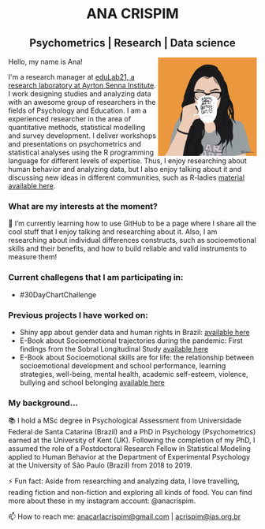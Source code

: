 
<h1 align="center"> ANA CRISPIM </h1>

<h2 align="center"> Psychometrics | Research | Data science </h2>

<img align="right" src="https://github.com/anacarlac/anacarlac/blob/main/Ana_coffee_quadrado.jpg" width="200">

Hello, my name is Ana! 

I'm a research manager at [eduLab21, a research laboratory at Ayrton Senna Institute](https://institutoayrtonsenna.org.br/). I work designing studies and analyzing data with an awesome group of researchers in the fields of Psychology and Education. I am a experienced researcher in the area of quantitative methods, statistical modelling and survey development. I deliver workshops and presentations on psychometrics and statistical analyses using the R programming language for different levels of expertise. Thus, I enjoy researching about human behavior and analyzing data, but I also enjoy talking about it and discussing new ideas in different communities, such as R-ladies [material available here](https://github.com/anacarlac/2023-Rotinas-em-R---R-ladies).

### What are my interests at the moment?
🌱 I’m currently learning how to use GitHub to be a page where I share all the cool stuff that I enjoy talking and researching about it. Also, I am researching about individual differences constructs, such as socioemotional skills and their benefits, and how to build reliable and valid instruments to measure them!

### Current challegens that I am participating in:
+ #30DayChartChallenge 

### Previous projects I have worked on:
+ Shiny app about gender data and human rights in Brazil: [available here](https://acrispim.shinyapps.io/appCMIG/)
+ E-Book about Socioemotional trajectories during the pandemic: First findings from the Sobral Longitudinal Study [available here](https://institutoayrtonsenna.org.br/app/uploads/2024/01/Socioemotional_trajectories_during_the_pandemic_Instituto-Ayrton-Senna.pdf)
+ E-Book about Socioemotional skills are for life: the relationship between socioemotional development and school performance, learning strategies, well-being, mental health, academic self-esteem, violence, bullying and school belonging [available here](https://institutoayrtonsenna.org.br/app/uploads/2024/01/Ebook_socioemotional_skills_are_for_life_Instituto-Ayrton-Senna.pdf)


### My background... 
📚 I hold a MSc degree in Psychological Assessment from Universidade Federal de Santa Catarina (Brazil) and a PhD in Psychology (Psychometrics) earned at the University of Kent (UK). Following the completion of my PhD, I assumed the role of a Postdoctoral Research Fellow in Statistical Modeling applied to Human Behavior at the Department of Experimental Psychology at the University of São Paulo (Brazil) from 2018 to 2019.

⚡ Fun fact: Aside from researching and analyzing data, I love travelling, reading fiction and non-fiction and exploring all kinds of food. You can find more about these in my instagram account: @anacrispim.

📫 How to reach me: anacarlacrispim@gmail.com | acrispim@ias.org.br



